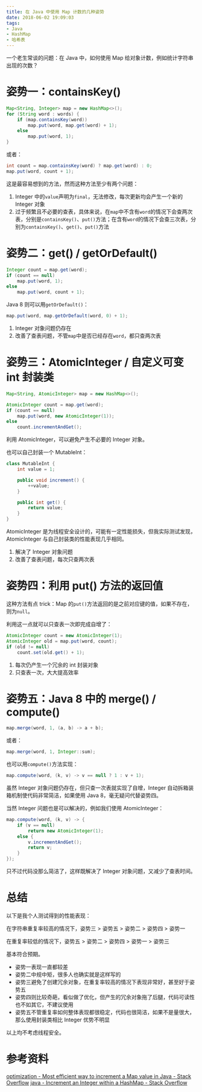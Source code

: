 ```yaml
---
title: 在 Java 中使用 Map 计数的几种姿势
date: 2018-06-02 19:09:03
tags:
- Java
- HashMap
- 哈希表
---
```


一个老生常谈的问题：在 Java 中，如何使用 Map 给对象计数，例如统计字符串出现的次数？

# 姿势一：containsKey()

```java
Map<String, Integer> map = new HashMap<>();
for (String word : words) {
    if (map.containsKey(word))
        map.put(word, map.get(word) + 1);
    else
        map.put(word, 1);
}
```

或者：

```java
int count = map.containsKey(word) ? map.get(word) : 0;
map.put(word, count + 1);
```

这是最容易想到的方法，然而这种方法至少有两个问题：

1. Integer 中的`value`声明为`final`，无法修改，每次更新均会产生一个新的 Integer 对象
2. 过于频繁且不必要的查表，具体来说，在`map`中不含有`word`的情况下会查两次表，分别是`containsKey()`、`put()`方法；在含有`word`的情况下会查三次表，分别为`containsKey()`、`get()`、`put()`方法

<!-- more -->

# 姿势二：get() / getOrDefault()

```java
Integer count = map.get(word);
if (count == null)
    map.put(word, 1);
else
    map.put(word, count + 1);
```

Java 8 则可以用`getOrDefault()`：

```java
map.put(word, map.getOrDefault(word, 0) + 1);
```

1. Integer 对象问题仍存在
2. 改善了查表问题，不管`map`中是否已经存在`word`，都只查两次表

# 姿势三：AtomicInteger / 自定义可变 int 封装类

```java
Map<String, AtomicInteger> map = new HashMap<>();
```

```java
AtomicInteger count = map.get(word);
if (count == null)
    map.put(word, new AtomicInteger(1));
else
    count.incrementAndGet();
```

利用 AtomicInteger，可以避免产生不必要的 Integer 对象。

也可以自己封装一个 MutableInt：

```java
class MutableInt {
    int value = 1;

    public void increment() {
        ++value;
    }

    public int get() {
        return value;
    }
}
```

AtomicInteger 是为线程安全设计的，可能有一定性能损失，但我实际测试发现，AtomicInteger 与自己封装类的性能表现几乎相同。

1. 解决了 Integer 对象问题
2. 改善了查表问题，每次只查两次表

# 姿势四：利用 put() 方法的返回值

这种方法有点 trick：Map 的`put()`方法返回的是之前对应键的值，如果不存在，则为`null`。

利用这一点就可以只查表一次即完成自增了：

```java
AtomicInteger count = new AtomicInteger(1);
AtomicInteger old = map.put(word, count);
if (old != null)
    count.set(old.get() + 1);
```

1. 每次仍产生一个冗余的 int 封装对象
2. 只查表一次，大大提高效率

# 姿势五：Java 8 中的 merge() / compute()

```java
map.merge(word, 1, (a, b) -> a + b);
```

或者：

```java
map.merge(word, 1, Integer::sum);
```

也可以用`compute()`方法实现：

```java
map.compute(word, (k, v) -> v == null ? 1 : v + 1);
```

虽然 Integer 对象问题仍存在，但只查一次表就实现了自增，Integer 自动拆箱装箱机制使代码非常简洁，如果使用 Java 8，毫无疑问代替姿势四。

当然 Integer 问题也是可以解决的，例如我们使用 AtomicInteger：

```java
map.compute(word, (k, v) -> {
    if (v == null)
        return new AtomicInteger(1);
    else {
        v.incrementAndGet();
        return v;
    }
});
```

只不过代码没那么简洁了，这样既解决了 Integer 对象问题，又减少了查表时间。

# 总结

以下是我个人测试得到的性能表现：

在字符串重复率较高的情况下，姿势三 > 姿势五 > 姿势二 > 姿势四 > 姿势一

在重复率较低的情况下，姿势五 > 姿势二 > 姿势四 > 姿势一 > 姿势三

基本符合预期。

- 姿势一表现一直都较差
- 姿势二中规中矩，很多人也确实就是这样写的
- 姿势三避免了创建冗余对象，在重复率较高的情况下表现非常好，甚至好于姿势五
- 姿势四则比较奇葩，看似做了优化，但产生的冗余对象拖了后腿，代码可读性也不如其它，不建议使用
- 姿势五不管重复率如何整体表现都很稳定，代码也很简洁，如果不是量很大，那么使用封装类相比 Integer 优势不明显

以上均不考虑线程安全。

# 参考资料

[optimization - Most efficient way to increment a Map value in Java - Stack Overflow](https://stackoverflow.com/questions/81346/most-efficient-way-to-increment-a-map-value-in-java)
[java - Increment an Integer within a HashMap - Stack Overflow](https://stackoverflow.com/questions/4277388/increment-an-integer-within-a-hashmap/37296348)
